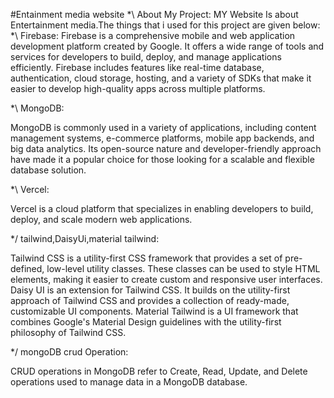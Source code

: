 #Entainment media website
\*\ About My Project:
MY Website Is about Entertainment media.The things that i used for this project are given below:
\*\ Firebase:
Firebase is a comprehensive mobile and web application development platform created by Google. It offers a wide range of tools and services for developers to build, deploy, and manage applications efficiently. Firebase includes features like real-time database, authentication, cloud storage, hosting, and a variety of SDKs that make it easier to develop high-quality apps across multiple platforms.

\*\ MongoDB:

MongoDB is commonly used in a variety of applications, including content management systems, e-commerce platforms, mobile app backends, and big data analytics. Its open-source nature and developer-friendly approach have made it a popular choice for those looking for a scalable and flexible database solution.

\*\ Vercel:

Vercel is a cloud platform that specializes in enabling developers to build, deploy, and scale modern web applications.

\*/ tailwind,DaisyUi,material tailwind:

Tailwind CSS is a utility-first CSS framework that provides a set of pre-defined, low-level utility classes. These classes can be used to style HTML elements, making it easier to create custom and responsive user interfaces.
Daisy UI is an extension for Tailwind CSS. It builds on the utility-first approach of Tailwind CSS and provides a collection of ready-made, customizable UI components.
Material Tailwind is a UI framework that combines Google's Material Design guidelines with the utility-first philosophy of Tailwind CSS.

\*/ mongoDB crud Operation:

CRUD operations in MongoDB refer to Create, Read, Update, and Delete operations used to manage data in a MongoDB database.
